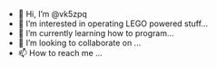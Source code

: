 - 👋 Hi, I’m @vk5zpq
- 👀 I’m interested in operating LEGO powered stuff...
- 🌱 I’m currently learning how to program...
- 💞️ I’m looking to collaborate on ...
- 📫 How to reach me ...

<!---
vk5zpq/vk5zpq is a ✨ special ✨ repository because its `README.md` (this file) appears on your GitHub profile.
You can click the Preview link to take a look at your changes.
--->
